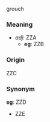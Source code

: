 grouch
### Meaning
+ _adj_: ZZA
    + __eg__: ZZB

### Origin

ZZC

### Synonym

__eg__: ZZD

+ ZZE


